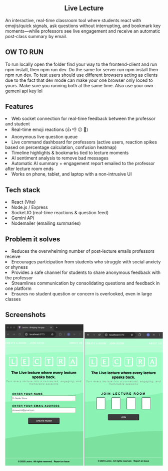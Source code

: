 <h2 align="center"> Live Lecture </h2>  
An interactive, real-time classroom tool where students react with emojis/quick signals, ask questions without interrupting, and bookmark key moments—while professors see live engagement and receive an automatic post-class summary by email.

## OW TO RUN

To run locally open the folder find your way to the frontend-client and run npm install, then npm run dev. Do the same for server run npm install then npm run dev. To test users should use different browsers acting as clients due to the fact that dev mode can make your one browser only loced to yours. Make sure you running both at the same time. Also use your own gemeni api key lol

## Features

<li> Web socket connection for real-time feedback between the professor and student </li>  
<li> Real-time emoji reactions (👍 👎 😕 🤯) </li>  
<li> Anonymous live question queue  </li>  
<li> Live command dashboard for professors (active users, reaction spikes based on percentage calculation, confusion heatmap) </li>  
<li> Timeline highlights & bookmarks tied to lecture moments </li>  
<li> AI sentiment analysis to remove bad messages</li>
<li> Automatic AI summary + engagement report emailed to the professor after lecture room ends</li>
<li> Works on phone, tablet, and laptop with a non-intrusive UI </li>

## Tech stack

<li> React (Vite) </li>  
<li> Node.js / Express </li>  
<li> Socket.IO (real-time reactions & question feed) </li>
<li>  Gemini APi</li>
<li> Nodemailer (emailing summaries) </li>

## Problem it solves

<li>Reduces the overwhelming number of post-lecture emails professors receive</li> <li>Encourages participation from students who struggle with social anxiety or shyness</li> <li>Provides a safe channel for students to share anonymous feedback with the professor</li> <li>Streamlines communication by consolidating questions and feedback in one platform</li> <li>Ensures no student question or concern is overlooked, even in large classes</li>

## Screenshots

<div>
<img width="250" alt="Live reaction stream" src="img1.png" />  
<img width="250" alt="Question queue" src="img2.png" />  
</div>

